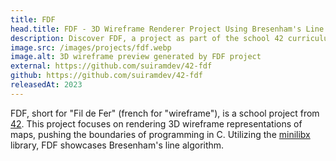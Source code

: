 ```yaml
---
title: FDF
head.title: FDF - 3D Wireframe Renderer Project Using Bresenham's Line Algorithm
description: Discover FDF, a project as part of the school 42 curriculum, an advanced wireframe 3D renderer that exploits the Bresenham line algorithm for graphics.
image.src: /images/projects/fdf.webp
image.alt: 3D wireframe preview generated by FDF project
external: https://github.com/suiramdev/42-fdf
github: https://github.com/suiramdev/42-fdf
releasedAt: 2023
---
```


FDF, short for "Fil de Fer" (french for "wireframe"), is a school project from [42](https://42.fr/). This project focuses on rendering 3D wireframe representations of maps, pushing the boundaries of programming in C. Utilizing the [minilibx](https://github.com/42Paris/minilibx-linux) library, FDF showcases Bresenham's line algorithm.
